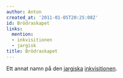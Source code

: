 ```yaml
---
author: Anton
created_at: '2011-01-05T20:25:08Z'
id: Brödraskapet
links:
  mention:
  - inkvisitionen
  - jargisk
title: Brödraskapet
---
```


Ett annat namn på den [jargiska][] [inkvisitionen].

  [jargiska]: jargisk
  [inkvisitionen]: inkvisitionen
